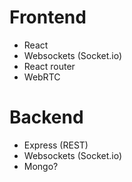 # Frontend 

- React
- Websockets (Socket.io)
- React router
- WebRTC

# Backend

- Express (REST)
- Websockets (Socket.io)
- Mongo?